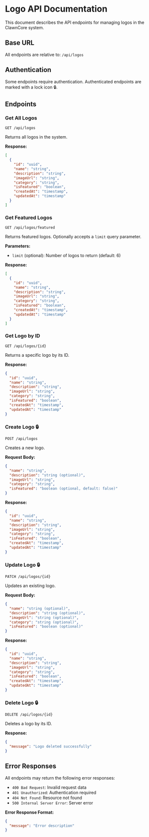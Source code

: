# Logo API Documentation

This document describes the API endpoints for managing logos in the ClawnCore system.

## Base URL

All endpoints are relative to: `/api/logos`

## Authentication

Some endpoints require authentication. Authenticated endpoints are marked with a lock icon 🔒.

## Endpoints

### Get All Logos

```
GET /api/logos
```

Returns all logos in the system.

**Response:**
```json
[
  {
    "id": "uuid",
    "name": "string",
    "description": "string",
    "imageUrl": "string",
    "category": "string",
    "isFeatured": "boolean",
    "createdAt": "timestamp",
    "updatedAt": "timestamp"
  }
]
```

### Get Featured Logos

```
GET /api/logos/featured
```

Returns featured logos. Optionally accepts a `limit` query parameter.

**Parameters:**
- `limit` (optional): Number of logos to return (default: 6)

**Response:**
```json
[
  {
    "id": "uuid",
    "name": "string",
    "description": "string",
    "imageUrl": "string",
    "category": "string",
    "isFeatured": "boolean",
    "createdAt": "timestamp",
    "updatedAt": "timestamp"
  }
]
```

### Get Logo by ID

```
GET /api/logos/{id}
```

Returns a specific logo by its ID.

**Response:**
```json
{
  "id": "uuid",
  "name": "string",
  "description": "string",
  "imageUrl": "string",
  "category": "string",
  "isFeatured": "boolean",
  "createdAt": "timestamp",
  "updatedAt": "timestamp"
}
```

### Create Logo 🔒

```
POST /api/logos
```

Creates a new logo.

**Request Body:**
```json
{
  "name": "string",
  "description": "string (optional)",
  "imageUrl": "string",
  "category": "string",
  "isFeatured": "boolean (optional, default: false)"
}
```

**Response:**
```json
{
  "id": "uuid",
  "name": "string",
  "description": "string",
  "imageUrl": "string",
  "category": "string",
  "isFeatured": "boolean",
  "createdAt": "timestamp",
  "updatedAt": "timestamp"
}
```

### Update Logo 🔒

```
PATCH /api/logos/{id}
```

Updates an existing logo.

**Request Body:**
```json
{
  "name": "string (optional)",
  "description": "string (optional)",
  "imageUrl": "string (optional)",
  "category": "string (optional)",
  "isFeatured": "boolean (optional)"
}
```

**Response:**
```json
{
  "id": "uuid",
  "name": "string",
  "description": "string",
  "imageUrl": "string",
  "category": "string",
  "isFeatured": "boolean",
  "createdAt": "timestamp",
  "updatedAt": "timestamp"
}
```

### Delete Logo 🔒

```
DELETE /api/logos/{id}
```

Deletes a logo by its ID.

**Response:**
```json
{
  "message": "Logo deleted successfully"
}
```

## Error Responses

All endpoints may return the following error responses:

- `400 Bad Request`: Invalid request data
- `401 Unauthorized`: Authentication required
- `404 Not Found`: Resource not found
- `500 Internal Server Error`: Server error

**Error Response Format:**
```json
{
  "message": "Error description"
}
```